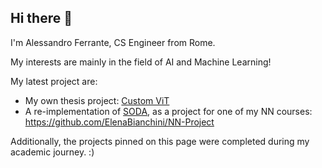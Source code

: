 ## Hi there 👋

I'm Alessandro Ferrante, CS Engineer from Rome.

My interests are mainly in the field of AI and Machine Learning!

My latest project are:
* My own thesis project: [Custom ViT](https://github.com/aferrante99/Custom-ViT)
* A re-implementation of [SODA](https://arxiv.org/abs/2311.17901), as a project for one of my NN courses: https://github.com/ElenaBianchini/NN-Project

Additionally, the projects pinned on this page were completed during my academic journey. :)
